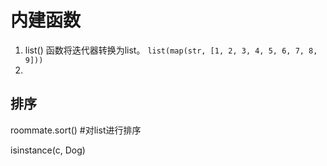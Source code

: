 # 内建函数

1. list() 函数将迭代器转换为list。 `list(map(str, [1, 2, 3, 4, 5, 6, 7, 8, 9]))`
2. 



## 排序

roommate.sort() #对list进行排序

isinstance(c, Dog)